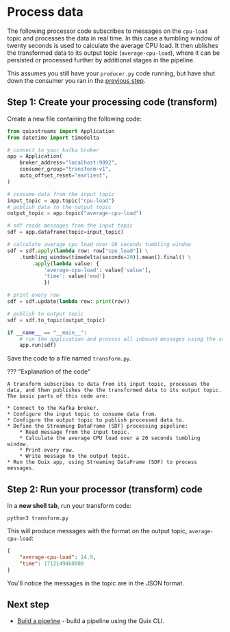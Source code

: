 # Process data

The following processor code subscribes to messages on the `cpu-load` topic and processes the data in real time. In this case a tumbling window of twenty seconds is used to calculate the average CPU load. It then ublishes the transformed data to its output topic (`average-cpu-load`), where it can be persisted or processed further by additional stages in the pipeline.

This assumes you still have your `producer.py` code running, but have shut down the consumer you ran in the [previous step](./consume.md).

## Step 1: Create your processing code (transform)

Create a new file containing the following code:

``` python
from quixstreams import Application
from datetime import timedelta

# connect to your kafka broker
app = Application(
    broker_address="localhost:9092",
    consumer_group="transform-v1",
    auto_offset_reset="earliest",
)

# consume data from the input topic
input_topic = app.topic("cpu-load")
# publish data to the output topic
output_topic = app.topic("average-cpu-load")

# sdf reads messages from the input topic
sdf = app.dataframe(topic=input_topic)

# calculate average cpu load over 20 seconds tumbling window
sdf = sdf.apply(lambda row: row["cpu_load"]) \
    .tumbling_window(timedelta(seconds=20)).mean().final() \
        .apply(lambda value: {
            'average-cpu-load': value['value'],
            'time': value['end']
            })

# print every row
sdf = sdf.update(lambda row: print(row))

# publish to output topic
sdf = sdf.to_topic(output_topic)

if __name__ == "__main__":
    # run the application and process all inbound messages using the sdf pipeline
    app.run(sdf)
```

Save the code to a file named `transform.py`.

??? "Explanation of the code"

    A transform subscribes to data from its input topic, processes the data, and then publishes the the transformed data to its output topic. The basic parts of this code are:

    * Connect to the Kafka broker.
    * Configure the input topic to consume data from.
    * Configure the output topic to publish processed data to.
    * Define the Streaming DataFrame (SDF) processing pipeline:
        * Read message from the input topic.
        * Calculate the average CPU load over a 20 seconds tumbling window.
        * Print every row.
        * Write message to the output topic.
    * Run the Quix app, using Streaming DataFrame (SDF) to process messages. 

## Step 2: Run your processor (transform) code

In a **new shell tab**, run your transform code:

```
python3 transform.py
```

This will produce messages with the format on the output topic, `average-cpu-load`:

``` json
{
    "average-cpu-load": 14.9,
    "time": 1712149460000
}
```

You'll notice the messages in the topic are in the JSON format.

## Next step

* [Build a pipeline](../cli/cli-build-pipeline.md) - build a pipeline using the Quix CLI.
